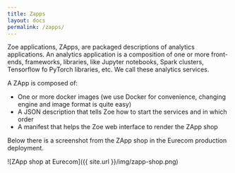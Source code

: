 ```yaml
---
title: Zapps
layout: docs
permalink: /zapps/
---
```


Zoe applications, ZApps, are packaged descriptions of analytics applications. An analytics application is a composition of one or more front-ends, frameworks, libraries, like Jupyter notebooks, Spark clusters, Tensorflow fo PyTorch libraries, etc. We call these analytics services.

A ZApp is composed of:

 * One or more docker images (we use Docker for convenience, changing engine and image format is quite easy)
 * A JSON description that tells Zoe how to start the services and in which order
 * A manifest that helps the Zoe web interface to render the ZApp shop

Below there is a screenshot from the ZApp shop in the Eurecom production deployment.

![ZApp shop at Eurecom]({{ site.url }}/img/zapp-shop.png)

